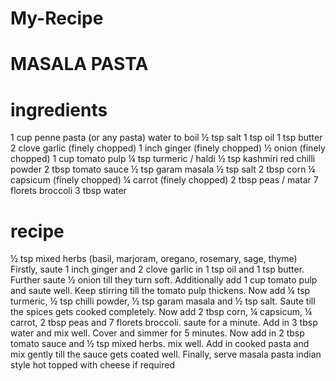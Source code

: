 # My-Recipe   
# MASALA PASTA
# ingredients
1 cup penne pasta (or any pasta)
water to boil
½ tsp salt
1 tsp oil
1 tsp butter
2 clove garlic (finely chopped)
1 inch ginger (finely chopped)
½ onion (finely chopped)
1 cup tomato pulp
¼ tsp turmeric / haldi
½ tsp kashmiri red chilli powder
2 tbsp tomato sauce
½ tsp garam masala
½ tsp salt
2 tbsp corn
¼ capsicum (finely chopped)
¼ carrot (finely chopped)
2 tbsp peas / matar
7 florets broccoli
3 tbsp water
# recipe
½ tsp mixed herbs (basil, marjoram, oregano, rosemary, sage, thyme)
Firstly, saute 1 inch ginger and 2 clove garlic in 1 tsp oil and 1 tsp butter.
Further saute ½ onion till they turn soft.
Additionally add 1 cup tomato pulp and saute well.
Keep stirring till the tomato pulp thickens.
Now add ¼ tsp turmeric, ½ tsp chilli powder, ½ tsp garam masala and ½ tsp salt.
Saute till the spices gets cooked completely.
Now add 2 tbsp corn, ¼ capsicum, ¼ carrot, 2 tbsp peas and 7 florets broccoli. saute for a minute.
Add in 3 tbsp water and mix well.
Cover and simmer for 5 minutes.
Now add in 2 tbsp tomato sauce and ½ tsp mixed herbs. mix well.
Add in cooked pasta and mix gently till the sauce gets coated well.
Finally, serve masala pasta indian style hot topped with cheese if required
